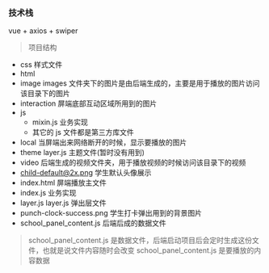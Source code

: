 ### 技术栈

vue + axios + swiper

> 项目结构

- css 样式文件
- html
- image images 文件夹下的图片是由后端生成的，主要是用于播放的图片访问该目录下的图片
- interaction 屏端底部互动区域所用到的图片
- js
  - mixin.js 业务实现
  - 其它的 js 文件都是第三方库文件
- local 当屏端出来网络断开的时候，显示要播放的图片
- theme layer.js 主题文件(暂时没有用到)
- video 后端生成的视频文件夹，用于播放视频的时候访问该目录下的视频
- child-default@2x.png 学生默认头像展示
- index.html 屏端播放主文件
- index.js 业务实现
- layer.js layer.js 弹出层文件
- punch-clock-success.png 学生打卡弹出用到的背景图片
- school_panel_content.js 后端后成的数据文件

> school_panel_content.js 是数据文件，后端启动项目后会定时生成这份文件，也就是说文件内容随时会改变
> school_panel_content.js 是要播放的内容数据
